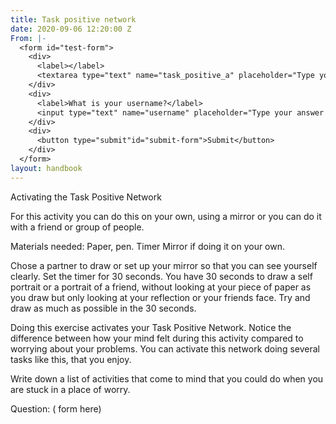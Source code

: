 ```yaml
---
title: Task positive network
date: 2020-09-06 12:20:00 Z
From: |-
  <form id="test-form">
    <div>
      <label></label>
      <textarea type="text" name="task_positive_a" placeholder="Type your answer here"/></textarea>
    </div>
    <div>
      <label>What is your username?</label>
      <input type="text" name="username" placeholder="Type your answer here"/></input>
    </div>
    <div>
      <button type="submit"id="submit-form">Submit</button>
    </div>
  </form>
layout: handbook
---
```


Activating the Task Positive Network

For this activity you can do this on your own, using a mirror or you can do it with a friend or group of people.

Materials needed: Paper, pen.
Timer
Mirror if doing it on your own.

Chose a partner to draw or set up your mirror so that you can see yourself clearly. Set the timer for 30 seconds. You have 30 seconds to draw a self portrait or a portrait of a friend, without looking at your piece of paper as you draw but only looking at your reflection or your friends face. Try and draw as much as possible in the 30 seconds.

Doing this exercise activates your Task Positive Network. Notice the difference between how your mind felt during this activity compared to worrying about your problems. You can activate this network doing several tasks like this, that you enjoy.

Write down a list of activities that come to mind that you could do when you are stuck in a place of worry.

Question: ( form here)